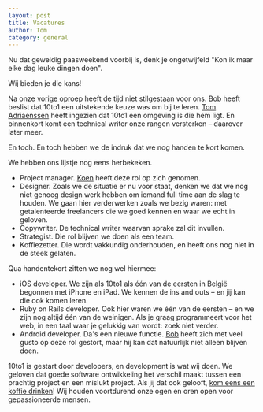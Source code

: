 ```yaml
---
layout: post
title: Vacatures
author: Tom
category: general
---
```

Nu dat geweldig paasweekend voorbij is, denk je ongetwijfeld "Kon ik maar elke dag leuke dingen doen".

Wij bieden je die kans!

Na onze [vorige oproep](http://blog.10to1.be/general/2010/12/20/overtuig-ons-alstublieft/) heeft de tijd niet stilgestaan voor ons. [Bob](http://blog.10to1.be/author/bob/) heeft beslist dat 10to1 een uitstekende keuze was om bij te leren. [Tom Adriaenssen](http://blog.10to1.be/author/dottom/) heeft ingezien dat 10to1 een omgeving is die hem ligt. En binnenkort komt een technical writer onze rangen versterken – daarover later meer.

En toch. En toch hebben we de indruk dat we nog handen te kort komen.

We hebben ons lijstje nog eens herbekeken.

* Project manager. [Koen](http://blog.10to1.be/author/koen/) heeft deze rol op zich genomen.
* Designer. Zoals we de situatie er nu voor staat, denken we dat we nog niet genoeg design werk hebben om iemand full time aan de slag te houden. We gaan hier verderwerken zoals we bezig waren: met getalenteerde freelancers die we goed kennen en waar we echt in geloven.
* Copywriter. De technical writer waarvan sprake zal dit invullen.
* Strategist. Die rol blijven we doen als een team.
* Koffiezetter. Die wordt vakkundig onderhouden, en heeft ons nog niet in de steek gelaten.

Qua handentekort zitten we nog wel hiermee:

* iOS developer. We zijn als 10to1 als &eacute;&eacute;n van de eersten in Belgi&euml; begonnen met iPhone en iPad. We kennen de ins and outs – en jij kan die ook komen leren.
* Ruby on Rails developer. Ook hier waren we &eacute;&eacute;n van de eersten – en we zijn nog altijd &eacute;&eacute;n van de weinigen. Als je graag programmeert voor het web, in een taal waar je gelukkig van wordt: zoek niet verder.
* Android developer. Da's een nieuwe functie. [Bob](http://blog.10to1.be/author/bob/) heeft zich met veel gusto op deze rol gestort, maar hij kan dat natuurlijk niet alleen blijven doen.

10to1 is gestart door developers, en development is wat wij doen. We geloven dat goede software ontwikkeling het verschil maakt tussen een prachtig project en een mislukt project. Als jij dat ook gelooft, [kom eens een koffie drinken](mailto:info@10to1.be)! Wij houden voortdurend onze ogen en oren open voor gepassioneerde mensen.
